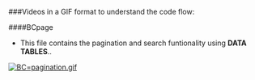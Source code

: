 ###Videos in a GIF format to understand the code flow:

####BCpage
   * This file contains the pagination and search funtionality using **DATA TABLES**..
>   
 
  [![BC=pagination.gif](https://s18.postimg.org/auucmanhl/BC_pagination.gif)](https://postimg.org/image/n9h4mmezp/)
